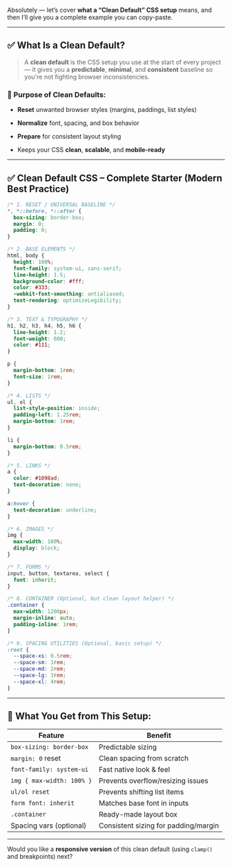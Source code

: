 Absolutely — let’s cover **what a “Clean Default” CSS setup** means, and then I’ll give you a complete example you can copy-paste.

---

## ✅ What Is a Clean Default?

> A **clean default** is the CSS setup you use at the start of every project — it gives you a **predictable**, **minimal**, and **consistent** baseline so you're not fighting browser inconsistencies.

### 🧽 Purpose of Clean Defaults:

- **Reset** unwanted browser styles (margins, paddings, list styles)
    
- **Normalize** font, spacing, and box behavior
    
- **Prepare** for consistent layout styling
    
- Keeps your CSS **clean**, **scalable**, and **mobile-ready**
    

---

## ✅ Clean Default CSS – Complete Starter (Modern Best Practice)

```css
/* 1. RESET / UNIVERSAL BASELINE */
*, *::before, *::after {
  box-sizing: border-box;
  margin: 0;
  padding: 0;
}

/* 2. BASE ELEMENTS */
html, body {
  height: 100%;
  font-family: system-ui, sans-serif;
  line-height: 1.5;
  background-color: #fff;
  color: #333;
  -webkit-font-smoothing: antialiased;
  text-rendering: optimizeLegibility;
}

/* 3. TEXT & TYPOGRAPHY */
h1, h2, h3, h4, h5, h6 {
  line-height: 1.2;
  font-weight: 600;
  color: #111;
}

p {
  margin-bottom: 1rem;
  font-size: 1rem;
}

/* 4. LISTS */
ul, ol {
  list-style-position: inside;
  padding-left: 1.25rem;
  margin-bottom: 1rem;
}

li {
  margin-bottom: 0.5rem;
}

/* 5. LINKS */
a {
  color: #1098ad;
  text-decoration: none;
}

a:hover {
  text-decoration: underline;
}

/* 6. IMAGES */
img {
  max-width: 100%;
  display: block;
}

/* 7. FORMS */
input, button, textarea, select {
  font: inherit;
}

/* 8. CONTAINER (Optional, but clean layout helper) */
.container {
  max-width: 1200px;
  margin-inline: auto;
  padding-inline: 1rem;
}

/* 9. SPACING UTILITIES (Optional, basic setup) */
:root {
  --space-xs: 0.5rem;
  --space-sm: 1rem;
  --space-md: 2rem;
  --space-lg: 3rem;
  --space-xl: 4rem;
}
```

---

## 🧠 What You Get from This Setup:

|Feature|Benefit|
|---|---|
|`box-sizing: border-box`|Predictable sizing|
|`margin: 0` reset|Clean spacing from scratch|
|`font-family: system-ui`|Fast native look & feel|
|`img { max-width: 100% }`|Prevents overflow/resizing issues|
|`ul/ol reset`|Prevents shifting list items|
|`form font: inherit`|Matches base font in inputs|
|`.container`|Ready-made layout box|
|Spacing vars (optional)|Consistent sizing for padding/margin|

---

Would you like a **responsive version** of this clean default (using `clamp()` and breakpoints) next?